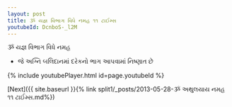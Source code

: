 ```yaml
---
layout: post
title: ૐ યજ્ઞ વિભાગ વિધે નમહ ૧૧ ટાઈમ્સ
youtubeId: DcnboS-_l2M
---
```

 
 
 ૐ યજ્ઞ વિભાગ વિધે નમહ  
 
 -  જે અગ્નિ બલિદાનમાં દરેકનો ભાગ આપવામાં નિષ્ણાત છે 
 
  
 
  
 
 
 
 
 
 


{% include youtubePlayer.html id=page.youtubeId %}
 
[Next]({{ site.baseurl }}{% link  split1/_posts/2013-05-28-ૐ અથુલયાય નમહ ૧૧ ટાઈમ્સ.md%})
 
